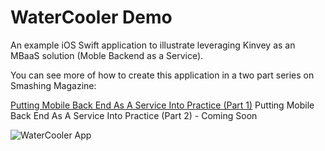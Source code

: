 # WaterCooler Demo

An example iOS Swift application to illustrate leveraging Kinvey as an MBaaS solution (Moble Backend as a Service).



You can see more of how to create this application in a two part series on Smashing Magazine:

[Putting Mobile Back End As A Service Into Practice (Part 1)](http://www.smashingmagazine.com/2015/03/30/mobile-backend-service-practice-part1/)
Putting Mobile Back End As A Service Into Practice (Part 2) - Coming Soon

![WaterCooler App](http://media.mediatemple.netdna-cdn.com/wp-content/uploads/2015/03/01-watercooler-demo-app-opt.jpg)
